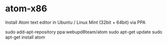 # atom-x86
Install Atom text editor in Ubuntu / Linux Mint (32bit + 64bit) via PPA

sudo add-apt-repository ppa:webupd8team/atom
sudo apt-get update
sudo apt-get install atom
